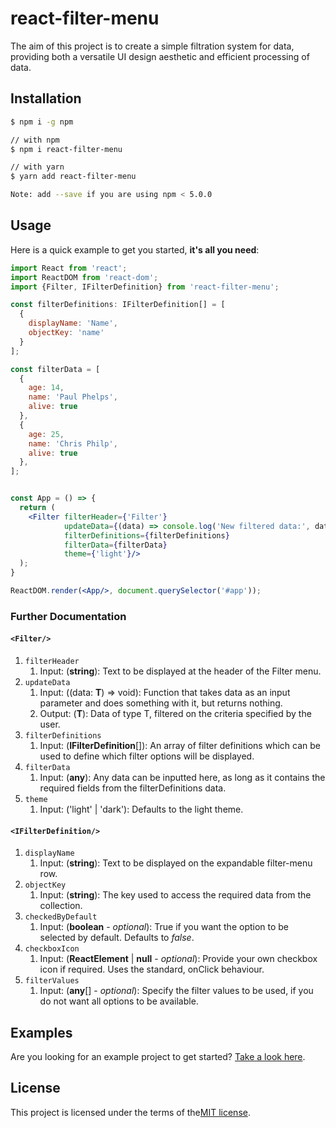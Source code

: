 # react-filter-menu

The aim of this project is to create a simple filtration system for data,
providing both a versatile UI design aesthetic and efficient processing 
of data.

## Installation

```sh
$ npm i -g npm

// with npm
$ npm i react-filter-menu

// with yarn
$ yarn add react-filter-menu

Note: add --save if you are using npm < 5.0.0
```

## Usage

Here is a quick example to get you started, **it's all you need**:

```jsx
import React from 'react';
import ReactDOM from 'react-dom';
import {Filter, IFilterDefinition} from 'react-filter-menu';

const filterDefinitions: IFilterDefinition[] = [
  {
    displayName: 'Name',
    objectKey: 'name'
  }
];

const filterData = [
  {	 
    age: 14,	  
    name: 'Paul Phelps',	  
    alive: true	
  },	 
  {	 
    age: 25,	
    name: 'Chris Philp',
    alive: true	
  },
];


const App = () => {
  return (
    <Filter filterHeader={'Filter'}
            updateData={(data) => console.log('New filtered data:', data)}
            filterDefinitions={filterDefinitions}
            filterData={filterData}
            theme={'light'}/>
  );
}

ReactDOM.render(<App/>, document.querySelector('#app'));
```

### Further Documentation

#### ```<Filter/> ```

1) ```filterHeader``` 
    1) Input: (<b>string</b>): Text to be displayed at the header of the Filter menu.
2) ```updateData```
    1) Input: ((data: <b>T</b>) => void): Function that takes data as an input parameter 
    and does something with it, but returns nothing.
    1) Output: (<b>T</b>): Data of type T, filtered on the criteria specified by
    the user.
3) ```filterDefinitions```
    1) Input: (<b>IFilterDefinition</b>[]): An array of filter definitions which can be
    used to define which filter options will be displayed.
4) ```filterData```
    1) Input: (<b>any</b>): Any data can be inputted here, as long as it 
    contains the required fields from the filterDefinitions data.
5) ```theme```
    1) Input: ('light' | 'dark'): Defaults to the light theme.     

#### ```<IFilterDefinition/>```

1) ```displayName``` 
    1) Input: (<b>string</b>): Text to be displayed on the expandable filter-menu row.
2) ```objectKey```
    1) Input: (<b>string</b>): The key used to access the required data from 
    the collection.
3) ```checkedByDefault```
    1) Input: (<b>boolean</b> - *optional*): True if you want the option to be selected
    by default. Defaults to *false*.
4) ```checkboxIcon```
    1) Input: (<b>ReactElement<IFilterIcon></b> | <b>null</b> - *optional*): Provide your
    own checkbox icon if required. Uses the standard, onClick behaviour.
5) ```filterValues```
    1) Input: (<b>any</b>[] - *optional*): Specify the filter values to be used, if you
    do not want all options to be available.  
## Examples

Are you looking for an example project to get started?
[Take a look here](https://github.com/chrismphilp/blog).

## License

This project is licensed under the terms of the[MIT license](/LICENSE).
